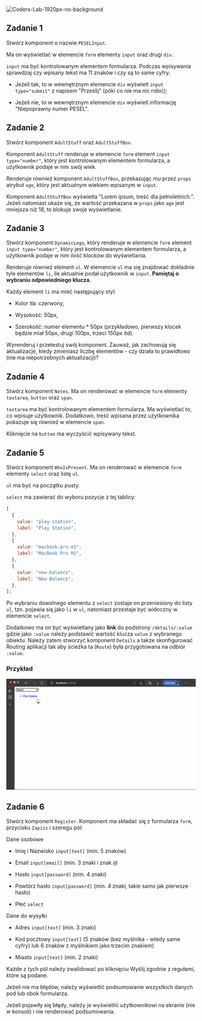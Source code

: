 ![Coders-Lab-1920px-no-background](https://user-images.githubusercontent.com/30623667/104709394-2cabee80-571f-11eb-9518-ea6a794e558e.png)


## Zadanie 1

Stwórz komponent o nazwie `PESELInput`.

Ma on wyświetlać w elemencie `form` elementy `input` oraz drugi `div`.

`input` ma być kontrolowanym elementem formularza. Podczas wpisywania sprawdzaj czy wpisany tekst ma 11 znaków i czy są to same cyfry:

- Jeżeli tak, to w wewnętrznym elemencie `div` wyświetl `input type="submit"` z napisem "Prześlij" (póki co nie ma nic robić);

- Jeżeli nie, to w wewnętrznym elemencie `div` wyświetl informację "Niepoprawny numer PESEL".



## Zadanie 2

Stwórz komponent `AdultStuff` oraz `AdultStuffBox`.

Komponent `AdultStuff` renderuje w elemencie `form` element `input type="number"`, który jest kontrolowanym elementem formularza, a użytkownik podaje w nim swój wiek.

Renderuje również komponent `AdultStuffBox`, przekazując mu przez `props` atrybut `age`, który jest aktualnym wiekiem wpisanym w `input`.

Komponent `AdultStuffBox` wyświetla "Lorem ipsum, treść dla pełnoletnich.". Jeżeli natomiast okaże się, że wartość przekazana w `props` jako `age` jest mniejsza niż 18, to blokuje swoje wyświetlanie.



## Zadanie 3

Stwórz komponent `DynamicLego`, który renderuje w elemencie `form` element `input type="number"`, który jest kontrolowanym elementem formularza, a użytkownik podaje w nim ilość klocków do wyświetlania.

Renderuje również element `ul`. W elemencie `ul` ma się znajdować dokładnie tyle elementów `li`, ile aktualnie podał użytkownik w `input`. **Pamiętaj o wybraniu odpowiedniego klucza.**

Każdy element `li` ma mieć następujący styl:

- Kolor tła: czerwony,

- Wysokość: 50px,

- Szerokość: numer elementu * 50px (przykładowo, pierwszy klocek będzie miał 50px, drugi 100px, trzeci 150px itd).

Wyrenderuj i przetestuj swój komponent. Zauważ, jak zachowują się aktualizacje, kiedy zmieniasz liczbę elementów - czy działa to prawidłowo (nie ma niepotrzebnych aktualizacji)?



## Zadanie 4

Stwórz komponent `Notes`. Ma on renderować w elemencie `form` elementy `textarea`, `button` oraz `span`.

`textarea` ma być kontrolowanym elementem formularza. Ma wyświetlać to, co wpisuje użytkownik. Dodatkowo, treść wpisana przez użytkownika pokazuje się również w elemencie `span`.

Kliknięcie na `button` ma wyczyścić wpisywany tekst.



## Zadanie 5

Stwórz komponent `WhoIsPresent`. Ma on renderować w elemencie `form` elementy `select` oraz listę `ul`.

`ul` ma być na początku pusty.

`select` ma zawierać do wyboru pozycje z tej tablicy:

```js
[
  {
    value: "play-station",
    label: "Play Station",
  },
  {
    value: "macbook-pro-m1",
    label: "MacBook Pro M1",
  },
  {
    value: "new-balance",
    label: "New Balance",
  },
];
```

Po wybraniu dowolnego elementu z `select` zostaje on przeniesiony do listy `ul`, tzn. pojawia się jako `li` w `ul`, natomiast przestaje być widoczny w elemencie `select`.

Dodatkowo ma on być wyświetlany jako **link** do podstrony `/details/:value` gdzie jako `:value` należy podstawić wartość klucza `value` z wybranego obiektu. Należy zatem stworzyć komponent `Details` a także skonfigurować Routing aplikacji tak aby ścieżka ta (`Route`) była przygotowana na odbiór `:value`.

### Przykład

![](images/example.gif)


## Zadanie 6

Stwórz komponent `Register`. Komponent ma składać się z formularza `form`, przycisku `Zapisz` i szeregu pól:

Dane osobowe

- Imię i Nazwisko `input[text]` (min. 5 znaków)

- Email `input[email]` (min. 3 znaki i znak `@`)

- Hasło `input[password]` (min. 4 znaki)

- Powtórz hasło `input[password]` (min. 4 znaki, takie samo jak pierwsze hasło)

- Płeć `select`

Dane do wysyłki

- Adres `input[text]` (min. 3 znaki)

- Kod pocztowy `input[text]` (5 znaków (bez myślnika - wtedy same cyfry) lub 6 znaków z myślnikiem jako trzecim znakiem)

- Miasto `input[text]` (min. 2 znaki)

Każde z tych pól należy zwalidować po kliknięciu Wyślij zgodnie z regułami, które są podane.

Jeżeli nie ma błędów, należy wyświetlić podsumowanie wszystkich danych pod lub obok formularza.

Jeżeli pojawiły się błędy, należy je wyświetlić użytkownikowi na ekranie (nie w konsoli) i nie renderować podsumowania.

